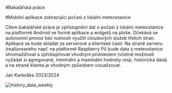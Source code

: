 #Bakalářská práce 

#Mobilní aplikace zobrazující počasí z lokální meteostanice

Cílem bakalářské práce je zpřístupnění dat o počasí z lokální meteostanice na platformě Android ve formě aplikace a widgetů na ploše. Očekává se autonomní provoz bez nutnosti využití cloudových služeb třetích stran. Aplikace se bude skládat ze serverové a klientské části. Na straně serveru (realizovaného např. na platformě Raspberry Pi) bude data z meteostanice shromažďovat a zpřístupňovat vhodným protokolem (včetně možnosti vyžádat si agregované, minimální a maximální hodnoty resp. historická data) a na straně klienta je vhodným způsobem vizualizovat.

Jan Karkoška 2023/2024

![history_data_weekly](https://github.com/K4rkiHo/Bakalarka/assets/93758928/74d7a4db-42ce-4eae-ab89-65272020946f)
